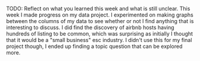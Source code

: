 TODO: Reflect on what you learned this week and what is still unclear.
This week I made progress on my data project. I experimented on making graphs between the columns of my data to see whether or not I find anything that is interesting to discuss. I did find the discovery of airbnb hosts having hundreds of listing to be common, which was surprising as initially I thought that it would be a "small business" esc industry. I didn't use this for my final project though, I ended up finding a topic question that can be explored more.
